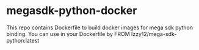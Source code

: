 # megasdk-python-docker
This repo contains Dockerfile to build docker images for mega sdk python binding. You can use in your Dockerfile by FROM lzzy12/mega-sdk-python:latest
